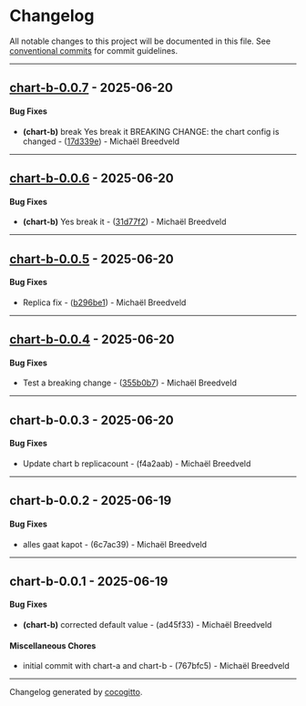 # Changelog
All notable changes to this project will be documented in this file. See [conventional commits](https://www.conventionalcommits.org/) for commit guidelines.

- - -
## [chart-b-0.0.7](https://github.com/rbel-io/helm-cog-demo/compare/17d339ed1422b04423997a2de0697c2407879e3d..chart-b-0.0.7) - 2025-06-20
#### Bug Fixes
- **(chart-b)** break Yes break it BREAKING CHANGE: the chart config is changed - ([17d339e](https://github.com/rbel-io/helm-cog-demo/commit/17d339ed1422b04423997a2de0697c2407879e3d)) - Michaël Breedveld

- - -

## [chart-b-0.0.6](https://github.com/rbel-io/helm-cog-demo/compare/31d77f20216901f01a213287f5f9200e8ca0b65a..chart-b-0.0.6) - 2025-06-20
#### Bug Fixes
- **(chart-b)** Yes break it - ([31d77f2](https://github.com/rbel-io/helm-cog-demo/commit/31d77f20216901f01a213287f5f9200e8ca0b65a)) - Michaël Breedveld

- - -

## [chart-b-0.0.5](https://github.com/rbel-io/helm-cog-demo/compare/b296be1d9b277d97683fa12bc84768da2a38fd00..chart-b-0.0.5) - 2025-06-20
#### Bug Fixes
- Replica fix - ([b296be1](https://github.com/rbel-io/helm-cog-demo/commit/b296be1d9b277d97683fa12bc84768da2a38fd00)) - Michaël Breedveld

- - -

## [chart-b-0.0.4](https://github.com/rbel-io/helm-cog-demo/compare/355b0b775c501b353c2a3f3db3c061a7d4d8a7b1..chart-b-0.0.4) - 2025-06-20
#### Bug Fixes
- Test a breaking change - ([355b0b7](https://github.com/rbel-io/helm-cog-demo/commit/355b0b775c501b353c2a3f3db3c061a7d4d8a7b1)) - Michaël Breedveld

- - -

## chart-b-0.0.3 - 2025-06-20
#### Bug Fixes
- Update chart b replicacount - (f4a2aab) - Michaël Breedveld

- - -

## chart-b-0.0.2 - 2025-06-19
#### Bug Fixes
- alles gaat kapot - (6c7ac39) - Michaël Breedveld

- - -

## chart-b-0.0.1 - 2025-06-19
#### Bug Fixes
- **(chart-b)** corrected default value - (ad45f33) - Michaël Breedveld
#### Miscellaneous Chores
- initial commit with chart-a and chart-b - (767bfc5) - Michaël Breedveld

- - -

Changelog generated by [cocogitto](https://github.com/cocogitto/cocogitto).